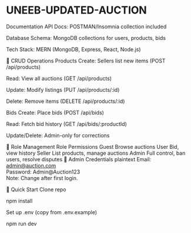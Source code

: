 # UNEEB-UPDATED-AUCTION
 Documentation
API Docs: POSTMAN/Insomnia collection included

Database Schema: MongoDB collections for users, products, bids

Tech Stack: MERN (MongoDB, Express, React, Node.js)

🔄 CRUD Operations
Products
Create: Sellers list new items (POST /api/products)

Read: View all auctions (GET /api/products)

Update: Modify listings (PUT /api/products/:id)

Delete: Remove items (DELETE /api/products/:id)

Bids
Create: Place bids (POST /api/bids)

Read: Fetch bid history (GET /api/bids/:productId)

Update/Delete: Admin-only for corrections

👥 Role Management
Role	Permissions
Guest	Browse auctions
User	Bid, view history
Seller	List products, manage auctions
Admin	Full control, ban users, resolve disputes
🔑 Admin Credentials
plaintext
Email: admin@auction.com  
Password: Admin@Auction123  
Note: Change after first login.

🚀 Quick Start
Clone repo

npm install

Set up .env (copy from .env.example)

npm run dev

